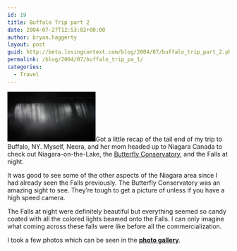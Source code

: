 ```yaml
---
id: 19
title: Buffalo Trip part 2
date: 2004-07-27T12:53:02+00:00
author: bryan.haggerty
layout: post
guid: http://beta.losingcontext.com/blog/2004/07/buffalo_trip_part_2.php
permalink: /blog/2004/07/buffalo_trip_pa_1/
categories:
  - Travel
---
```

[<img src="/blog/wp-content/uploads/legacy/niagara-falls.jpg" alt="Niagara Falls" class="image-right" border="0" height="113" width="200" />](http://www.flickr.com/photos/bhaggs/tags/niagara/ "View my photos from Niagra")Got a little recap of the tail end of my trip to Buffalo, NY. Myself, Neera, and her mom headed up to Niagara Canada to check out Niagara-on-the-Lake, the [Butterfly Conservatory](http://www.niagaraparks.com/nature/butterfly.php "Learn more about the Butteryfly Conservatory"), and the Falls at night.

It was good to see some of the other aspects of the Niagara area since I had already seen the Falls previously. The Butterfly Conservatory was an amazing sight to see. They&#8217;re tough to get a picture of unless if you have a high speed camera.

The Falls at night were definitely beautiful but everything seemed so candy coated with all the colored lights beamed onto the Falls. I can only imagine what coming across these falls were like before all the commercialization.

I took a few photos which can be seen in the **[photo gallery](http://www.flickr.com/photos/bhaggs/tags/niagara/ "View my photos from Niagara")**.